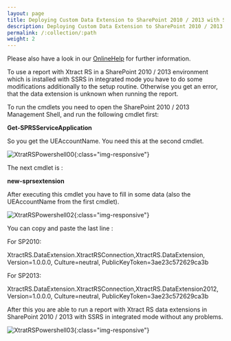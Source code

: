 ```yaml
---
layout: page
title: Deploying Custom Data Extension to SharePoint 2010 / 2013 with SSRS in integrated mode
description: Deploying Custom Data Extension to SharePoint 2010 / 2013 with SSRS in integrated mode
permalink: /:collection/:path
weight: 2
---
```


Please also have a look in our [OnlineHelp](https://help.theobald-software.com/en/) for further information.

To use a report with Xtract RS in a SharePoint 2010 / 2013 environment which is installed with SSRS in integrated mode you have to do some modifications additionally to the setup routine. 
Otherwise you get an error, that the data extension is unknown when running the report.

To run the cmdlets you need to open the SharePoint 2010 / 2013 Management Shell, and run the following cmdlet first:

**Get-SPRSServiceApplication**

So you get the UEAccountName. You need this at the second cmdlet.

![XtratRSPowershell00](/img/contents/XtratRSPowershell00.png){:class="img-responsive"}

The next cmdlet is :

**new-sprsextension**

After executing this cmdlet you have to fill in some data (also the UEAccountName from the first cmdlet).

![XtratRSPowershell02](/img/contents/XtratRSPowershell02.png){:class="img-responsive"}

You can copy and paste the last line :

For SP2010:

XtractRS.DataExtension.XtractRSConnection,XtractRS.DataExtension, Version=1.0.0.0, Culture=neutral, PublicKeyToken=3ae23c572629ca3b

For SP2013:

XtractRS.DataExtension.XtractRSConnection,XtractRS.DataExtension2012, Version=1.0.0.0, Culture=neutral, PublicKeyToken=3ae23c572629ca3b


After this you are able to run a report with Xtract RS data extensions in SharePoint 2010 / 2013 with SSRS in integrated mode without any problems.

![XtratRSPowershell03](/img/contents/XtratRSPowershell03.png){:class="img-responsive"}
